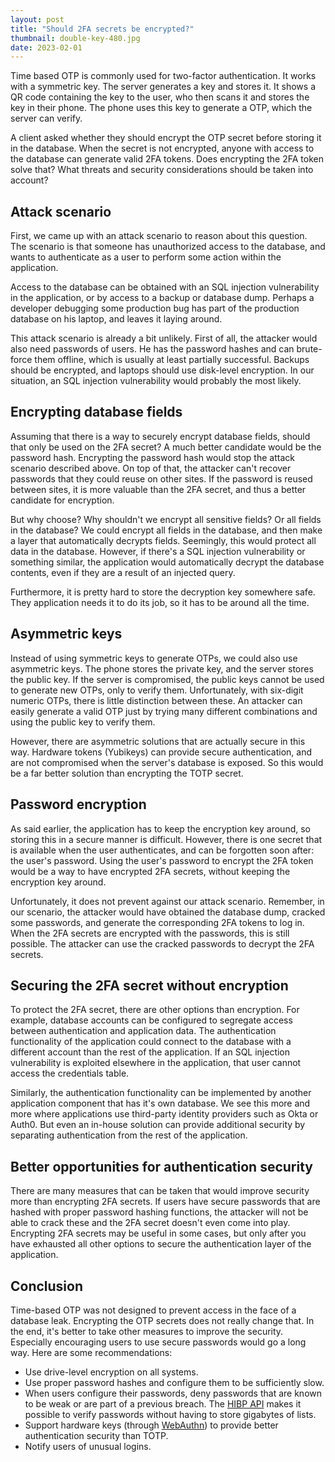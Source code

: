 ```yaml
---
layout: post
title: "Should 2FA secrets be encrypted?"
thumbnail: double-key-480.jpg
date: 2023-02-01
---
```


<!-- Photo source: https://pixabay.com/nl/photos/berlijn-toets-sleutel-sluiten-zeker-96225/ -->

Time based OTP is commonly used for two-factor authentication. It works with a symmetric key. The server generates a key and stores it. It shows a QR code containing the key to the user, who then scans it and stores the key in their phone. The phone uses this key to generate a OTP, which the server can verify.

A client asked whether they should encrypt the OTP secret before storing it in the database. When the secret is not encrypted, anyone with access to the database can generate valid 2FA tokens. Does encrypting the 2FA token solve that? What threats and security considerations should be taken into account?

## Attack scenario

First, we came up with an attack scenario to reason about this question. The scenario is that someone has unauthorized access to the database, and wants to authenticate as a user to perform some action within the application.

Access to the database can be obtained with an SQL injection vulnerability in the application, or by access to a backup or database dump. Perhaps a developer debugging some production bug has part of the production database on his laptop, and leaves it laying around.

This attack scenario is already a bit unlikely. First of all, the attacker would also need passwords of users. He has the password hashes and can brute-force them offline, which is usually at least partially successful. Backups should be encrypted, and laptops should use disk-level encryption. In our situation, an SQL injection vulnerability would probably the most likely.

## Encrypting database fields

Assuming that there is a way to securely encrypt database fields, should that only be used on the 2FA secret? A much better candidate would be the password hash. Encrypting the password hash would stop the attack scenario described above. On top of that, the attacker can't recover passwords that they could reuse on other sites. If the password is reused between sites, it is more valuable than the 2FA secret, and thus a better candidate for encryption.

But why choose? Why shouldn't we encrypt all sensitive fields? Or all fields in the database? We could encrypt all fields in the database, and then make a layer that automatically decrypts fields. Seemingly, this would protect all data in the database. However, if there's a SQL injection vulnerability or something similar, the application would automatically decrypt the database contents, even if they are a result of an injected query.

Furthermore, it is pretty hard to store the decryption key somewhere safe. They application needs it to do its job, so it has to be around all the time.

## Asymmetric keys

Instead of using symmetric keys to generate OTPs, we could also use asymmetric keys. The phone stores the private key, and the server stores the public key. If the server is compromised, the public keys cannot be used to generate new OTPs, only to verify them. Unfortunately, with six-digit numeric OTPs, there is little distinction between these. An attacker can easily generate a valid OTP just by trying many different combinations and using the public key to verify them.

However, there are asymmetric solutions that are actually secure in this way. Hardware tokens (Yubikeys) can provide secure authentication, and are not compromised when the server's database is exposed. So this would be a far better solution than encrypting the TOTP secret.

## Password encryption

As said earlier, the application has to keep the encryption key around, so storing this in a secure manner is difficult. However, there is one secret that is available when the user authenticates, and can be forgotten soon after: the user's password. Using the user's password to encrypt the 2FA token would be a way to have encrypted 2FA secrets, without keeping the encryption key around.

Unfortunately, it does not prevent against our attack scenario. Remember, in our scenario, the attacker would have obtained the database dump, cracked some passwords, and generate the corresponding 2FA tokens to log in. When the 2FA secrets are encrypted with the passwords, this is still possible. The attacker can use the cracked passwords to decrypt the 2FA secrets.

## Securing the 2FA secret without encryption

To protect the 2FA secret, there are other options than encryption. For example, database accounts can be configured to segregate access between authentication and application data. The authentication functionality of the application could connect to the database with a different account than the rest of the application. If an SQL injection vulnerability is exploited elsewhere in the application, that user cannot access the credentials table.

Similarly, the authentication functionality can be implemented by another application component that has it's own database. We see this more and more where applications use third-party identity providers such as Okta or Auth0. But even an in-house solution can provide additional security by separating authentication from the rest of the application.

## Better opportunities for authentication security

There are many measures that can be taken that would improve security more than encrypting 2FA secrets. If users have secure passwords that are hashed with proper password hashing functions, the attacker will not be able to crack these and the 2FA secret doesn't even come into play. Encrypting 2FA secrets may be useful in some cases, but only after you have exhausted all other options to secure the authentication layer of the application.

## Conclusion

Time-based OTP was not designed to prevent access in the face of a database leak. Encrypting the OTP secrets does not really change that. In the end, it's better to take other measures to improve the security. Especially encouraging users to use secure passwords would go a long way. Here are some recommendations:

* Use drive-level encryption on all systems.
* Use proper password hashes and configure them to be sufficiently slow.
* When users configure their passwords, deny passwords that are known to be weak or are part of a previous breach. The [HIBP API](https://haveibeenpwned.com/API/v3) makes it possible to verify passwords without having to store gigabytes of lists.
* Support hardware keys (through [WebAuthn](https://en.wikipedia.org/wiki/WebAuthn)) to provide better authentication security than TOTP.
* Notify users of unusual logins.
